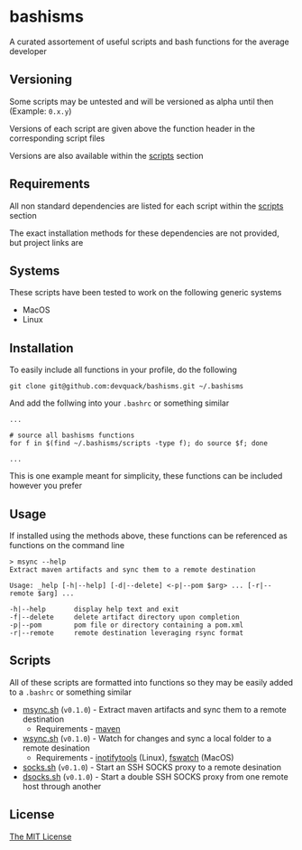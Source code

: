 # bashisms

A curated assortement of useful scripts and bash functions for the average developer

## Versioning

Some scripts may be untested and will be versioned as alpha until then (Example: `0.x.y`)

Versions of each script are given above the function header in the corresponding script files

Versions are also available within the [scripts](#Scripts) section

## Requirements

All non standard dependencies are listed for each script within the [scripts](#Scripts) section

The exact installation methods for these dependencies are not provided, but project links are

## Systems

These scripts have been tested to work on the following generic systems

* MacOS
* Linux

## Installation

To easily include all functions in your profile, do the following

```
git clone git@github.com:devquack/bashisms.git ~/.bashisms
```

And add the follwing into your `.bashrc` or something similar

```
...

# source all bashisms functions
for f in $(find ~/.bashisms/scripts -type f); do source $f; done

...
```

This is one example meant for simplicity, these functions can be included however you prefer

## Usage

If installed using the methods above, these functions can be referenced as functions on the command line

```
> msync --help
Extract maven artifacts and sync them to a remote destination

Usage: _help [-h|--help] [-d|--delete] <-p|--pom $arg> ... [-r|--remote $arg] ...

-h|--help       display help text and exit
-f|--delete     delete artifact directory upon completion
-p|--pom        pom file or directory containing a pom.xml
-r|--remote     remote destination leveraging rsync format
```

## Scripts

All of these scripts are formatted into functions so they may be easily added to a `.bashrc` or something similar

* [msync.sh](scripts/msync.sh) (`v0.1.0`) - Extract maven artifacts and sync them to a remote destination
    * Requirements - [maven](https://maven.apache.org/install.html)
* [wsync.sh](scripts/wsync.sh) (`v0.1.0`) - Watch for changes and sync a local folder to a remote desination
    * Requirements - [inotifytools](https://github.com/rvoicilas/inotify-tools/wiki#getting) (Linux), [fswatch](https://github.com/emcrisostomo/fswatch#getting-fswatch) (MacOS)
* [socks.sh](scripts/socks.sh) (`v0.1.0`) - Start an SSH SOCKS proxy to a remote desination
* [dsocks.sh](scripts/dsocks.sh) (`v0.1.0`) - Start a double SSH SOCKS proxy from one remote host through another

## License

[The MIT License](LICENSE.md)
